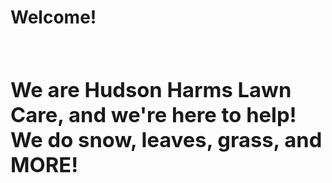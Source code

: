 <html>
<body>
<h1>
<p1>
Welcome!
<p1/>
<h1/>
  <h3>
    <p2> We are Hudson Harms Lawn Care, and we're here to help! <p2/>
      <p3> We do snow, leaves, grass, and MORE! <p3/>
<body/>
<html/>
